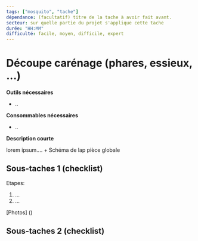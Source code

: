 ```yaml
---
tags: ["mosquito", "tache"]
dépendance: (facultatif) titre de la tache à avoir fait avant. 
secteur: sur quelle partie du projet s'applique cette tache
durée: "HH:MM"
difficulté: facile, moyen, difficile, expert
---
```


# Découpe carénage (phares, essieux, ...)

**Outils nécessaires**

* ..

**Consommables nécessaires**

* ..

**Description courte**

lorem ipsum.... + Schéma de lap pièce globale


## Sous-taches 1 (checklist)


Etapes:
1) ...
2) ...

[Photos] ()

## Sous-taches 2 (checklist)








